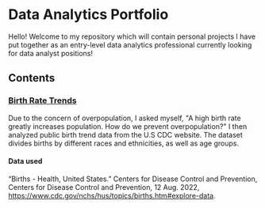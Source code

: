 # Data Analytics Portfolio
Hello! Welcome to my repository which will contain personal projects I have put together as an entry-level data analytics professional currently looking for data analyst positions!

## Contents
### [Birth Rate Trends](https://github.com/chloelinli/chloelinli.github.io/tree/main/projects/us_birth_rate_trends_20221006)
Due to the concern of overpopulation, I asked myself, "A high birth rate greatly increases population. How do we prevent overpopulation?" I then analyzed public birth trend data from the U.S CDC website. The dataset divides births by different races and ethnicities, as well as age groups.

#### Data used
“Births - Health, United States.” Centers for Disease Control and Prevention, Centers for Disease Control and Prevention, 12 Aug. 2022, https://www.cdc.gov/nchs/hus/topics/births.htm#explore-data.
